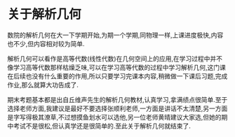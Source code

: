 # 关于解析几何

数院的解析几何在大一下学期开始,为期一个学期,同物理一样,上课进度极快,内容也不少,但内容相对较为简单.

解析几何可以看作是高等代数(线性代数)在几何空间上的应用,在学习过程中并不像学习高等代数那样枯燥乏味,可以在学习高等代数的过程中学习解析几何,这门课在后续也没有什么重要的作用,所以只要学习完课本内容,稍微做一下课后习题,完成作业,那么就算大功告成了.

期末考题基本都是出自丘维声先生的解析几何教材,认真学习,拿满绩点很简单.至于选择老师方面,我建议是最好不要选择张顺利老师,一方面是讲话不太清楚,另一方面是字写得极其潦草,不过想摸鱼划水可以选他,另一位老师黄晴建议大家选,但她的期中考试不是很松,但认真学还是很简单的.至此关于解析几何就结束了.

